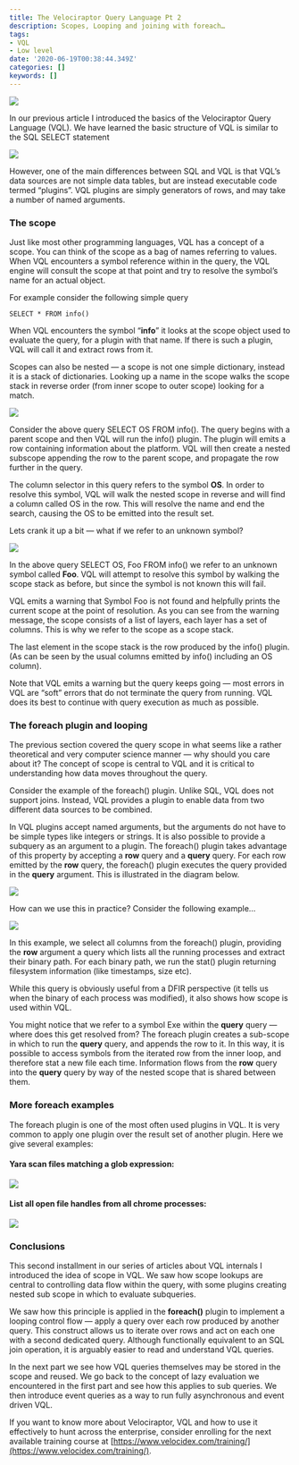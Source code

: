 ```yaml
---
title: The Velociraptor Query Language Pt 2
description: Scopes, Looping and joining with foreach…
tags:
- VQL
- Low level
date: '2020-06-19T00:38:44.349Z'
categories: []
keywords: []
---
```


![](../../img/0rLy01O0JHT3Kp57q.jpg)

In our previous article I introduced the basics of the Velociraptor Query Language (VQL). We have learned the basic structure of VQL is similar to the SQL SELECT statement

![](../../img/06-m6txTbGOzeIqrJ.png)

However, one of the main differences between SQL and VQL is that VQL’s data sources are not simple data tables, but are instead executable code termed “plugins”. VQL plugins are simply generators of rows, and may take a number of named arguments.

### The scope

Just like most other programming languages, VQL has a concept of a scope. You can think of the scope as a bag of names referring to values. When VQL encounters a symbol reference within in the query, the VQL engine will consult the scope at that point and try to resolve the symbol’s name for an actual object.

For example consider the following simple query
```vql
SELECT * FROM info()
```

When VQL encounters the symbol “**info**” it looks at the scope object used to evaluate the query, for a plugin with that name. If there is such a plugin, VQL will call it and extract rows from it.

Scopes can also be nested — a scope is not one simple dictionary, instead it is a stack of dictionaries. Looking up a name in the scope walks the scope stack in reverse order (from inner scope to outer scope) looking for a match.

![](../../img/1IXt3ZEGZDVlbk1nUGQYQVw.png)

Consider the above query SELECT OS FROM info(). The query begins with a parent scope and then VQL will run the info() plugin. The plugin will emits a row containing information about the platform. VQL will then create a nested subscope appending the row to the parent scope, and propagate the row further in the query.

The column selector in this query refers to the symbol **OS**. In order to resolve this symbol, VQL will walk the nested scope in reverse and will find a column called OS in the row. This will resolve the name and end the search, causing the OS to be emitted into the result set.

Lets crank it up a bit — what if we refer to an unknown symbol?

![](../../img/14NKhmecY8Wu2GTxDcfVn1g.png)

In the above query SELECT OS, Foo FROM info() we refer to an unknown symbol called **Foo**. VQL will attempt to resolve this symbol by walking the scope stack as before, but since the symbol is not known this will fail.

VQL emits a warning that Symbol Foo is not found and helpfully prints the current scope at the point of resolution. As you can see from the warning message, the scope consists of a list of layers, each layer has a set of columns. This is why we refer to the scope as a scope stack.

The last element in the scope stack is the row produced by the info() plugin. (As can be seen by the usual columns emitted by info() including an OS column).

Note that VQL emits a warning but the query keeps going — most errors in VQL are “soft” errors that do not terminate the query from running. VQL does its best to continue with query execution as much as possible.

### The foreach plugin and looping

The previous section covered the query scope in what seems like a rather theoretical and very computer science manner — why should you care about it? The concept of scope is central to VQL and it is critical to understanding how data moves throughout the query.

Consider the example of the foreach() plugin. Unlike SQL, VQL does not support joins. Instead, VQL provides a plugin to enable data from two different data sources to be combined.

In VQL plugins accept named arguments, but the arguments do not have to be simple types like integers or strings. It is also possible to provide a subquery as an argument to a plugin. The foreach() plugin takes advantage of this property by accepting a **row** query and a **query** query. For each row emitted by the **row** query, the foreach() plugin executes the query provided in the **query** argument. This is illustrated in the diagram below.

![](../../img/1EMA7RdO2bH0ZBoS3EPTP9A.png)

How can we use this in practice? Consider the following example…

![](../../img/1XgdBwQdDL4VHhJAWJGsFEw.png)

In this example, we select all columns from the foreach() plugin, providing the **row** argument a query which lists all the running processes and extract their binary path. For each binary path, we run the stat() plugin returning filesystem information (like timestamps, size etc).

While this query is obviously useful from a DFIR perspective (it tells us when the binary of each process was modified), it also shows how scope is used within VQL.

You might notice that we refer to a symbol Exe within the **query** query — where does this get resolved from? The foreach plugin creates a sub-scope in which to run the **query** query, and appends the row to it. In this way, it is possible to access symbols from the iterated row from the inner loop, and therefore stat a new file each time. Information flows from the **row** query into the **query** query by way of the nested scope that is shared between them.

### More foreach examples

The foreach plugin is one of the most often used plugins in VQL. It is very common to apply one plugin over the result set of another plugin. Here we give several examples:

#### Yara scan files matching a glob expression:

![](../../img/1bGb_CYsiRQko7ai0mcWaVw.png)

#### List all open file handles from all chrome processes:

![](../../img/1h8EgsM6ji2Vv1ewQLx5ikQ.png)

### Conclusions

This second installment in our series of articles about VQL internals I introduced the idea of scope in VQL. We saw how scope lookups are central to controlling data flow within the query, with some plugins creating nested sub scope in which to evaluate subqueries.

We saw how this principle is applied in the **foreach()** plugin to implement a looping control flow — apply a query over each row produced by another query. This construct allows us to iterate over rows and act on each one with a second dedicated query. Although functionally equivalent to an SQL join operation, it is arguably easier to read and understand VQL queries.

In the next part we see how VQL queries themselves may be stored in the scope and reused. We go back to the concept of lazy evaluation we encountered in the first part and see how this applies to sub queries. We then introduce event queries as a way to run fully asynchronous and event driven VQL.

If you want to know more about Velociraptor, VQL and how to use it effectively to hunt across the enterprise, consider enrolling for the next available training course at [https://www.velocidex.com/training/](https://www.velocidex.com/training/).
